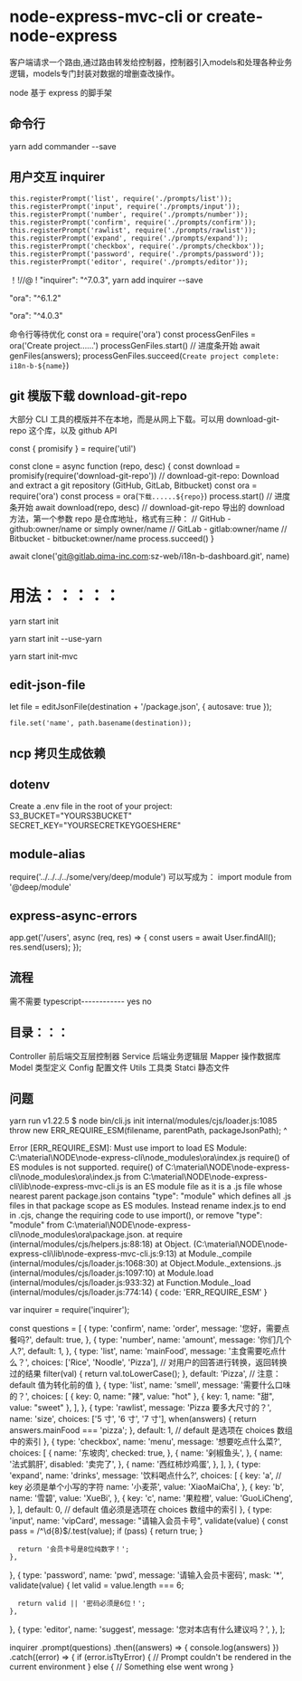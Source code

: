 # node-express-mvc-cli or create-node-express


客户端请求一个路由,通过路由转发给控制器，控制器引入models和处理各种业务逻辑，models专门封装对数据的增删查改操作。

node 基于 express 的脚手架

## 命令行

yarn add commander --save

## 用户交互 inquirer

    this.registerPrompt('list', require('./prompts/list'));
    this.registerPrompt('input', require('./prompts/input'));
    this.registerPrompt('number', require('./prompts/number'));
    this.registerPrompt('confirm', require('./prompts/confirm'));
    this.registerPrompt('rawlist', require('./prompts/rawlist'));
    this.registerPrompt('expand', require('./prompts/expand'));
    this.registerPrompt('checkbox', require('./prompts/checkbox'));
    this.registerPrompt('password', require('./prompts/password'));
    this.registerPrompt('editor', require('./prompts/editor'));

！!//@ ! "inquirer": "^7.0.3",
yarn add inquirer --save

"ora": "^6.1.2"

"ora": "^4.0.3"

命令行等待优化
const ora = require('ora')
const processGenFiles = ora('Create project……')
processGenFiles.start() // 进度条开始
await genFiles(answers);
processGenFiles.succeed(`Create project complete: i18n-b-${name}`)

## git 模版下载 download-git-repo

大部分 CLI 工具的模版并不在本地，而是从网上下载。可以用 download-git-repo 这个库，以及 github API

const { promisify } = require('util')

const clone = async function (repo, desc) {
const download = promisify(require('download-git-repo')) // download-git-repo: Download and extract a git repository (GitHub, GitLab, Bitbucket)
const ora = require('ora')
const process = ora(`下载......${repo}`)
process.start() // 进度条开始
await download(repo, desc)
// download-git-repo 导出的 download 方法，第一个参数 repo 是仓库地址，格式有三种：
// GitHub - github:owner/name or simply owner/name
// GitLab - gitlab:owner/name
// Bitbucket - bitbucket:owner/name
process.succeed()
}

await clone('git@gitlab.qima-inc.com:sz-web/i18n-b-dashboard.git', name)

# 用法：：：：：

yarn start init

yarn start init --use-yarn

yarn start init-mvc

## edit-json-file

let file = editJsonFile(destination + '/package.json', {
autosave: true
});

    file.set('name', path.basename(destination));

## ncp 拷贝生成依赖

## dotenv

Create a .env file in the root of your project:
S3_BUCKET="YOURS3BUCKET"
SECRET_KEY="YOURSECRETKEYGOESHERE"

## module-alias

require('../../../../some/very/deep/module')
可以写成为：
import module from '@deep/module'

## express-async-errors

app.get('/users', async (req, res) => {
const users = await User.findAll();
res.send(users);
});

## 流程

需不需要 typescript------------ yes no

<!-- 需不需要 redis--------------- yes no   -->
<!-- PM2 docker  -->
<!-- 什么方式安装------------- npm yarn -->

## 目录：：：

Controller 前后端交互层控制器
Service 后端业务逻辑层
Mapper 操作数据库
Model 类型定义
Config 配置文件
Utils 工具类
Statci 静态文件

## 问题

yarn run v1.22.5
$ node bin/cli.js init
internal/modules/cjs/loader.js:1085
throw new ERR_REQUIRE_ESM(filename, parentPath, packageJsonPath);
^

Error [ERR_REQUIRE_ESM]: Must use import to load ES Module: C:\material\NODE\node-express-cli\node_modules\ora\index.js
require() of ES modules is not supported.
require() of C:\material\NODE\node-express-cli\node_modules\ora\index.js from C:\material\NODE\node-express-cli\lib\node-express-mvc-cli.js is an ES module file as it is a .js file whose nearest parent package.json contains "type": "module" which defines all .js files in that package scope as ES modules.
Instead rename index.js to end in .cjs, change the requiring code to use import(), or remove "type": "module" from C:\material\NODE\node-express-cli\node_modules\ora\package.json.
at require (internal/modules/cjs/helpers.js:88:18)
at Object.<anonymous> (C:\material\NODE\node-express-cli\lib\node-express-mvc-cli.js:9:13)
at Module.\_compile (internal/modules/cjs/loader.js:1068:30)
at Object.Module.\_extensions..js (internal/modules/cjs/loader.js:1097:10)
at Module.load (internal/modules/cjs/loader.js:933:32)
at Function.Module.\_load (internal/modules/cjs/loader.js:774:14) {
code: 'ERR_REQUIRE_ESM'
}

var inquirer = require('inquirer');

const questions = [
{
type: 'confirm',
name: 'order',
message: '您好，需要点餐吗?',
default: true,
},
{
type: 'number',
name: 'amount',
message: '你们几个人?',
default: 1,
},
{
type: 'list',
name: 'mainFood',
message: '主食需要吃点什么？',
choices: ['Rice', 'Noodle', 'Pizza'],
// 对用户的回答进行转换，返回转换过的结果
filter(val) {
return val.toLowerCase();
},
default: 'Pizza', // 注意：default 值为转化前的值
},
{
type: 'list',
name: 'smell',
message: '需要什么口味的？',
choices: [
{
key: 0,
name: "辣",
value: "hot"
},
{
key: 1,
name: "甜",
value: "sweet"
},
],
},
{
type: 'rawlist',
message: 'Pizza 要多大尺寸的？',
name: 'size',
choices: ['5 寸', '6 寸', '7 寸'],
when(answers) {
return answers.mainFood === 'pizza';
},
default: 1, // default 是选项在 choices 数组中的索引
},
{
type: 'checkbox',
name: 'menu',
message: '想要吃点什么菜?',
choices: [
{
name: '东坡肉',
checked: true,
},
{
name: '剁椒鱼头',
},
{
name: '法式鹅肝',
disabled: '卖完了',
},
{
name: '西红柿炒鸡蛋',
},
],
},
{
type: 'expand',
name: 'drinks',
message: '饮料喝点什么?',
choices: [
{
key: 'a', // key 必须是单个小写的字符
name: '小麦茶',
value: 'XiaoMaiCha',
},
{
key: 'b',
name: '雪碧',
value: 'XueBi',
},
{
key: 'c',
name: '果粒橙',
value: 'GuoLiCheng',
},
],
default: 0, // default 值必须是选项在 choices 数组中的索引
},
{
type: 'input',
name: 'vipCard',
message: "请输入会员卡号",
validate(value) {
const pass = /^\d{8}$/.test(value);
if (pass) {
return true;
}

      return '会员卡号是8位纯数字！';
    },

},
{
type: 'password',
name: 'pwd',
message: '请输入会员卡密码',
mask: '\*',
validate(value) {
let valid = value.length === 6;

      return valid || '密码必须是6位！';
    },

},
{
type: 'editor',
name: 'suggest',
message: '您对本店有什么建议吗？',
},
];

inquirer
.prompt(questions)
.then((answers) => {
console.log(answers)
})
.catch((error) => {
if (error.isTtyError) {
// Prompt couldn't be rendered in the current environment
} else {
// Something else went wrong
}
